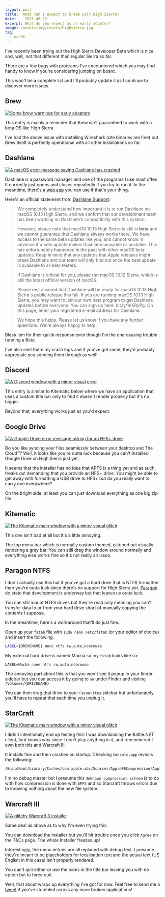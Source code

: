 ```yaml
---
layout: post
title:  What can I expect to break with High Sierra?
date:    2017-06-12
excerpt: What do you expect as an early adopter?
image: /assets/img/covers/highsierra.jpg
tag:
  - macOS
---
```


I've recently been trying out the High Sierra Developer Beta which is nice and, well, not that different than regular Sierra so far.

There are a few bugs with programs I've encountered which you may find handy to know if you're considering jumping on board.

This won't be a complete list and I'll probably update it as I continue to discover more issues.

## Brew

[![Some brew warnings for early adapters][1]][1]

[1]: /assets/img/highsierra/brew.png

This entry is mainly a reminder that Brew isn't guaranteed to work with a beta OS like High Sierra.

I've had the above issue with installing Wireshark (site binaries are fine) but Brew itself is perfectly operational with all other installations so far.

## Dashlane

[![A macOS error message saying Dashlane has crashed][2]][2]

[2]: /assets/img/highsierra/dashlane.png

Dashlane is a password manager and one of the programs I use most often. It currently just opens and closes repeatedly if you try to run it. In the meantime, there's a [web app](https://app.dashlane.com) you can use if that's your thing.

Here's an official statement from [Dashlane Support](https://twitter.com/dashlanesupport):

> We completely understand how important it is to run Dashlane on macOS 10.13 High Sierra, and we confirm that our development team has been working on Dashlane's compatibility with this system.

> However, please note that macOS 10.13 High Sierra is still in **beta** and we cannot guarantee that Dashlane always works there. We have access to the same beta updates like you, and cannot know in advance if a beta update makes Dashlane unusable or unstable. This has unfortunately happened in the past with other macOS beta updates. Keep in mind that any updates that Apple releases might break Dashlane and our team will only find out once the beta update is available to all beta testers.

> If Dashlane is critical for you, please run macOS 10.12 Sierra, which is still the latest official version of macOS.

> Please rest assured that Dashlane will be ready for macOS 10.13 High Sierra's public release this fall. If you are running macOS 10.13 High Sierra, you may want to join our own beta program to get Dashlane updates before everyone. You can sign up here: bit.ly/1nKRyPg. On this page, enter your registered e-mail address for Dashlane.

> We hope this helps. Please let us know if you have any further questions. We're always happy to help.

Bless 'em for their quick response even though I'm the one causing trouble running a Beta.

I've also sent them my crash logs and if you've got some, they'd probably appreciate you sending them through as well!

## Discord

[![A Discord window with a minor visual error][3]][3]

[3]: /assets/img/highsierra/discord.png

This entry is similar to Kitematic below where we have an application that uses a custom title bar only to find it doesn't render properly but it's no biggie.

Beyond that, everything works just as you'd expect.

## Google Drive

[![A Google Drive error message asking for an HFS+ drive][4]][4]

[4]: /assets/img/highsierra/googledrive.png

Do you like syncing your files seamlessly between your desktop and The Cloud™? Well, it looks like you're outta luck because you can't installed Google Drive on High Sierra just yet.

It seems that the installer has no idea that APFS is a thing yet and as such, freaks out demanding that you provide an HFS+ drive. You might be able to get away with formatting a USB drive to HFS+ but do you really want to carry one everywhere?

On the bright side, at least you can just download everything as one big zip file.

## Kitematic

[![The Kitematic main window with a minor visual glitch][5]][5]

[5]: /assets/img/highsierra/kitematic.png

This one isn't bad at all but it's a little annoying.

The top menu bar which is normally custom themed, glitched out visually rendering a grey bar. You can still drag the window around normally and everything else works fine so it's not really an issue.

## Paragon NTFS

I don't actually use this but if you've got a hard drive that is NTFS formatted then you're outta luck since there's no support for High Sierra yet. [Paragon](https://www.paragon-software.com/ufsdhome/ntfs-mac/) do state that development is underway but that leaves us outta luck.

You can still mount NTFS drives but they're read only meaning you can't transfer data to or from your hard drive short of manually copying the contents I suppose.

In the meantime, here's a workaround that'll do just fine.

Open up your `fstab` file with `sudo nano /etc/fstab` (or your editor of choice) and insert the following:

```sh
LABEL={DRIVENAME} none ntfs rw,auto,nobrowse
```

My external hard drive is named Macha so my `fstab` looks like so:

```
LABEL=Macha none ntfs rw,auto,nobrowse
```

The annoying part about this is that you won't see it popup in your finder sidebar but you can access it by going to `Go` under Finder and visiting `/Volumes/{DRIVENAME}`

You can then drag that drive to your `Favourites` sidebar but unfortunately, you'll have to repeat that each time you unplug it.

## StarCraft

[![The Kitematic main window with a minor visual glitch][6]][6]

[6]: /assets/img/highsierra/starcraft.png

I didn't intentionally end up testing this! I was downloading the Battle.NET client, lord knows why since I don't play anything in it, and remembered I own both this and Warcraft III.

It installs fine and then crashes on startup. Checking `Console.app` reveals the following:

```sh
/BuildRoot/Library/Caches/com.apple.xbs/Sources/AppleFSCompression/AppleFSCompression-91.0.0.1.2/Libraries/CompressData/CompressData.c:353: Error: Unknown compression scheme encountered for file '/System/Library/CoreServices/CoreTypes.bundle/Contents/Resources/Exceptions.plist'
```

I'm no debug master but I presume this `Unknown compression scheme` is to do with how compression is done with `APFS` and so Starcraft throws errors due to knowing nothing about the new file system.

## Warcraft III

[![A glitchy Warcraft 3 installer][7]][7]

[7]: /assets/img/highsierra/warcraft3.png

Same deal as above as to why I'm even trying this.

You can download the installer but you'll hit trouble once you click `Agree` on the T&Cs page. The whole Installer freezes up!

Interestingly, the menu entries are all replaced with debug text. I presume they're meant to be placeholders for localisation text and the actual text (US English in this case) isn't properly rendered.

You can't quit either or use the icons in the title bar leaving you with no option but to force quit.

Well, that about wraps up everything I've got for now. Feel free to send me a [tweet](https://twitter.com/sentreh) if you've stumbled across any more broken applications!